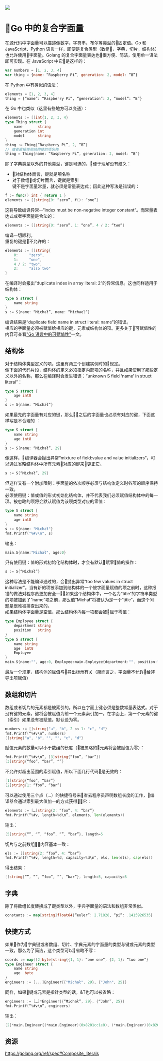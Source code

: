 ![](https://cdn-images-1.medium.com/max/1600/1*TM61VTlvvL2YWtI6UUYLOg.png)

# Go 中的复合字面量  
在源代码中字面量可以描述像数字，字符串，布尔等类型的固定值。Go 和 JavaScript、Python 语言一样，即便是复合类型（数组，字典，切片，结构体）也允许使用字面量。Golang 的复合字面量表达也很方便、简洁，使用单一语法即可实现。在 JavaScript 中它是这样的：
```JavaScript
var numbers = [1, 2, 3, 4]
var thing = {name: “Raspberry Pi”, generation: 2, model: “B”}
```
在 Python 中有类似的语法：
```Python
elements = [1, 2, 3, 4]
thing = {“name”: “Raspberry Pi”, “generation”: 2, “model”: “B”}
```
在 Go 中也类似（这里有些地方可以变通）：
```go
elements := []int{1, 2, 3, 4}
type Thing struct {
    name       string
    generation int
    model      string
}
thing := Thing{“Raspberry Pi”, 2, “B”}
// 或者直接使用结构体的项名称
thing = Thing{name: “Raspberry Pi”, generation: 2, model: “B”}
```
除了字典类型以外的其他类型，键是可选的，便于理解没有歧义：
*   对结构体而言，键就是项名称
*   对于数组或切片而言，键就是索引  
键不是字面量常量，就必须是常量表达式；因此这种写法是错误的：
```go
f := func() int { return 1 }
elements := []string{0: “zero”, f(): “one”}
```
这将导致编译异常--“index must be non-negative integer constant”。而常量表达式或者字面量是合法的：
```go
elements := []string{0: “zero”, 1: “one”, 4 / 2: “two”}
```
编译一切顺利。  
重复的键是不允许的：
```go
elements := []string{
    0:     "zero",
    1:     "one",
    4 / 2: "two",
    2:     "also two"
}
```
在编译时会报出“duplicate index in array literal: 2”的异常信息。这也同样适用于结构体：
```go
type S struct {
    name string
}
s := S{name: “Michał”, name: “Michael”}
```
编译结果是“duplicate field name in struct literal: name”的错误。  
相应的字面量必须被赋值给相应的键，元素或结构体的项。更多关于可赋值性的内容可查看["Go 语言中的可赋值性"](https://studygolang.com/articles/12381)一文。
##  结构体
对于结构体类型定义的项，这里有两三个创建实例时的规定。  
像下面的代码片段，结构体的定义必须指定内部项的名称，并且如果使用了那些定义以外的名称，那么在编译时会发生错误：“unknown S field ‘name’ in struct literal”：
```go
type S struct {
    age int8
}
s := S{name: “Michał”}
```
如果最先的字面量有对应的键，那么之后的字面量也必须有对应的键，下面这样写是不合理的
：
```go
type S struct {
    name string
    age int8
}
s := S{name: “Michał”, 29}
```
像这样，编译器会抛出异常“mixture of field:value and value initializers”，可以通过省略结构体中所有元素对应的键来更正它。
```go
s := S{“Michał”, 29}
```
但这样又有一个附加限制：字面量的依次顺序必须与结构体定义时各项的顺序保持一致。  
必须使用键：值或值的形式初始化结构体，并不代表我们必须赋值结构体中的每一项。被忽略的项将会默认赋值为该项类型对应的零值：
```go
type S struct {
    name string
    age int8
}
s := S{name: "Michał"}
fmt.Printf("%#v\n", s)
```
输出：
```go
main.S{name:"Michał", age:0}
```
只有使用键：值的形式初始化结构体时，才会有默认赋零值的操作：
```go
s := S{“Michał”}
```
这种写法是不能编译通过的，会抛出异常“too few values in struct initializer”。当有新的项被添加到结构体的一个被字面量赋值的项之前时，这种报错的做法对程序员更加安全--如果这个结构体中，一个名为“title”的字符串类型的项被加到了“name”项之前，那么值“Michał”将被认为是一个“title”，而这个问题是很难被排查出来的。  
如果结构体字面量是空值，那么结构体内每一项都会被赋于零值：
```go
type Employee struct {
    department string
    position   string
}
type S struct {
    name string
    age  int8
    Employee
}
main.S{name:"", age:0, Employee:main.Employee{department:"", position:""}}
```
最后一个规定，结构体的赋值与[导出标示](https://medium.com/golangspec/exported-identifiers-in-go-518e93cc98af)有关（简而言之，字面量不允许给非导出项赋值）
## 数组和切片
数组或者切片的元素都是被索引的，所以在字面上键必须是整数常量表达式。对于没有键的元素，键将会被赋值为前一个元素索引加一。在字面上，第一个元素的键（索引）如果没有被赋值，默认设为零。  
```go
numbers := []string{"a", "b", 2 << 1: "c", "d"}
fmt.Printf(“%#v\n”, numbers)
[]string{"a", "b", "", "", "c", "d"}
```
赋值元素的数量可以小于数组的长度（被忽略的元素将会被赋值为零）：
```go
fmt.Printf(“%#v\n”, [3]string{“foo”, “bar”})
[3]string{“foo”, “bar”, “”}
```
不允许对超出范围的索引赋值，所以下面几行代码是无效的：
```go
[1]string{“foo”, “bar”}
[2]string{1: “foo”, “bar”}
```
可以通过使用三个点（...）的快捷符号来省去程序员声明数组长度的工作，编译器会通过索引最大值加一的方式获得它：
```go
elements := […]string{2: “foo”, 4: “bar”}
fmt.Printf(“%#v, length=%d\n”, elements, len(elements))
```
输出：
```go
[5]string{“”, “”, “foo”, “”, “bar”}, length=5
```
切片与之前数组内容基本一致：
```go
els := []string{2: “foo”, 4: “bar”}
fmt.Printf(“%#v, length=%d, capacity=%d\n”, els, len(els), cap(els))
```
得出结果：
```go
[]string{“”, “”, “foo”, “”, “bar”}, length=5, capacity=5
```
## 字典
除了将数组长度替换成了键类型以外，字典字面量的语法和数组非常类似。
```go
constants := map[string]float64{“euler”: 2.71828, “pi”: .1415926535}
```
## 快捷方式
如果作为字典键或者数组、切片、字典元素的字面量的类型与键或元素的类型一致，那么为了简洁，这个类型可以省略不写：
```go
coords := map[[2]byte]string{{1, 1}: “one one”, {2, 1}: “two one”}
type Engineer struct {
    name string
    age  byte
}
engineers := [...]Engineer{{"Michał", 29}, {"John", 25}}
```
同样，如果键或元素是指针类型的话，&T也可以被省略：
```go
engineers := […]*Engineer{{“Michał”, 29}, {“John”, 25}}
fmt.Printf(“%#v\n”, engineers)
```
输出：
```go
[2]*main.Engineer{(*main.Engineer)(0x8201cc1e0), (*main.Engineer)(0x8201cc200)}
```
## 资源
https://golang.org/ref/spec#Composite_literals